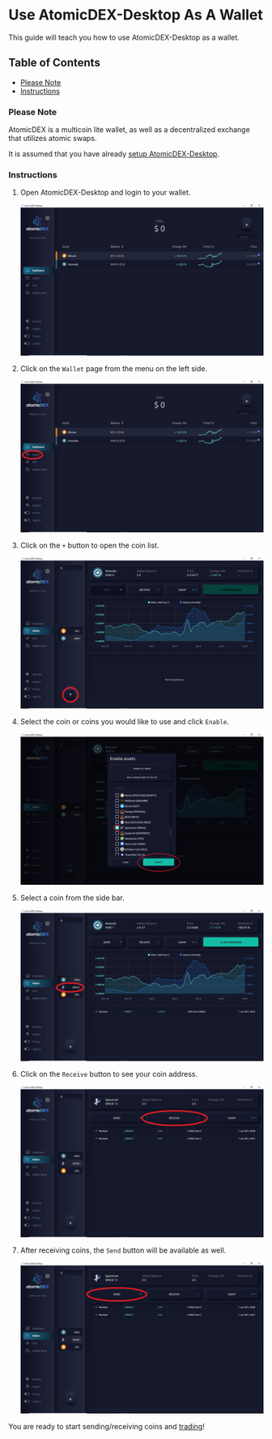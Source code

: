 # Use AtomicDEX-Desktop As A Wallet

This guide will teach you how to use AtomicDEX-Desktop as a wallet.

## Table of Contents

- [Please Note](#Please-Note)
- [Instructions](#Instructions)

### Please Note

AtomicDEX is a multicoin lite wallet, as well as a decentralized exchange that utilizes atomic swaps.

It is assumed that you have already [setup AtomicDEX-Desktop](Setup-AtomicDEX-Desktop.md).

### Instructions

1. Open AtomicDEX-Desktop and login to your wallet.

    ![Login](/images/atomicdex_login.png)

2. Click on the `Wallet` page from the menu on the left side.

    ![Wallet](/images/atomicdex_wallet.png)

3. Click on the `+` button to open the coin list.

    ![Add Coin](/images/atomicdex_add_coin.png)

4. Select the coin or coins you would like to use and click `Enable`.

    ![Enable](/images/atomicdex_enable.png)

5. Select a coin from the side bar.

    ![Select](/images/atomicdex_select.png)

6. Click on the `Receive` button to see your coin address.

    ![Receive](/images/atomicdex_receive.png)

7. After receiving coins, the `Send` button will be available as well.

    ![Send](/images/atomicdex_send.png)

You are ready to start sending/receiving coins and [trading](Use-AtomicDEX-Desktop-For-Trading.md)!
